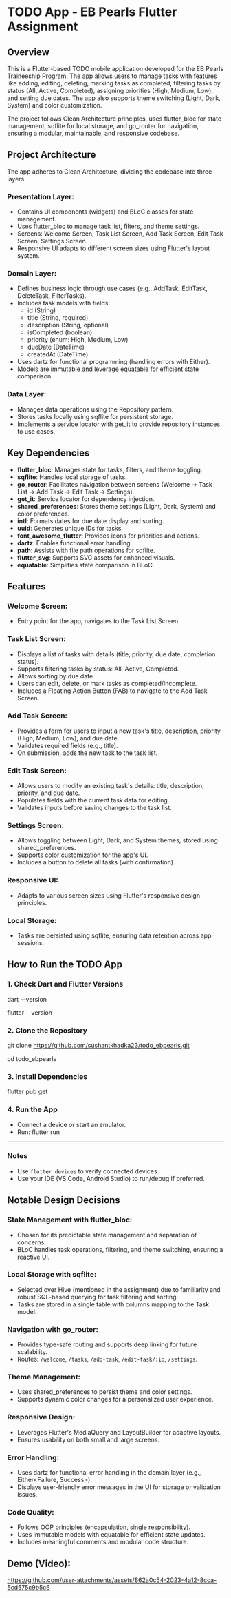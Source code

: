 # TODO App - EB Pearls Flutter Assignment

## Overview
This is a Flutter-based TODO mobile application developed for the EB Pearls Traineeship Program. The app allows users to manage tasks with features like adding, editing, deleting, marking tasks as completed, filtering tasks by status (All, Active, Completed), assigning priorities (High, Medium, Low), and setting due dates. The app also supports theme switching (Light, Dark, System) and color customization.

The project follows Clean Architecture principles, uses flutter_bloc for state management, sqflite for local storage, and go_router for navigation, ensuring a modular, maintainable, and responsive codebase.

## Project Architecture
The app adheres to Clean Architecture, dividing the codebase into three layers:

### Presentation Layer:
- Contains UI components (widgets) and BLoC classes for state management.
- Uses flutter_bloc to manage task list, filters, and theme settings.
- Screens: Welcome Screen, Task List Screen, Add Task Screen, Edit Task Screen, Settings Screen.
- Responsive UI adapts to different screen sizes using Flutter's layout system.

### Domain Layer:
- Defines business logic through use cases (e.g., AddTask, EditTask, DeleteTask, FilterTasks).
- Includes task models with fields:
  - id (String)
  - title (String, required)
  - description (String, optional)
  - isCompleted (boolean)
  - priority (enum: High, Medium, Low)
  - dueDate (DateTime)
  - createdAt (DateTime)
- Uses dartz for functional programming (handling errors with Either).
- Models are immutable and leverage equatable for efficient state comparison.

### Data Layer:
- Manages data operations using the Repository pattern.
- Stores tasks locally using sqflite for persistent storage.
- Implements a service locator with get_it to provide repository instances to use cases.

## Key Dependencies
- **flutter_bloc**: Manages state for tasks, filters, and theme toggling.
- **sqflite**: Handles local storage of tasks.
- **go_router**: Facilitates navigation between screens (Welcome → Task List → Add Task → Edit Task → Settings).
- **get_it**: Service locator for dependency injection.
- **shared_preferences**: Stores theme settings (Light, Dark, System) and color preferences.
- **intl**: Formats dates for due date display and sorting.
- **uuid**: Generates unique IDs for tasks.
- **font_awesome_flutter**: Provides icons for priorities and actions.
- **dartz**: Enables functional error handling.
- **path**: Assists with file path operations for sqflite.
- **flutter_svg**: Supports SVG assets for enhanced visuals.
- **equatable**: Simplifies state comparison in BLoC.

## Features

### Welcome Screen:
- Entry point for the app, navigates to the Task List Screen.

### Task List Screen:
- Displays a list of tasks with details (title, priority, due date, completion status).
- Supports filtering tasks by status: All, Active, Completed.
- Allows sorting by due date.
- Users can edit, delete, or mark tasks as completed/incomplete.
- Includes a Floating Action Button (FAB) to navigate to the Add Task Screen.

### Add Task Screen:
- Provides a form for users to input a new task's title, description, priority (High, Medium, Low), and due date.
- Validates required fields (e.g., title).
- On submission, adds the new task to the task list.

### Edit Task Screen:
- Allows users to modify an existing task's details: title, description, priority, and due date.
- Populates fields with the current task data for editing.
- Validates inputs before saving changes to the task list.

### Settings Screen:
- Allows toggling between Light, Dark, and System themes, stored using shared_preferences.
- Supports color customization for the app's UI.
- Includes a button to delete all tasks (with confirmation).

### Responsive UI:
- Adapts to various screen sizes using Flutter's responsive design principles.

### Local Storage:
- Tasks are persisted using sqflite, ensuring data retention across app sessions.

## How to Run the TODO App

### 1. Check Dart and Flutter Versions

dart --version

flutter --version

### 2. Clone the Repository

git clone https://github.com/sushantkhadka23/todo_ebpearls.git

cd todo_ebpearls

### 3. Install Dependencies

flutter pub get

### 4. Run the App

- Connect a device or start an emulator.
- Run:
  flutter run
---

### Notes

- Use `flutter devices` to verify connected devices.
- Use your IDE (VS Code, Android Studio) to run/debug if preferred.

## Notable Design Decisions

### State Management with flutter_bloc:
- Chosen for its predictable state management and separation of concerns.
- BLoC handles task operations, filtering, and theme switching, ensuring a reactive UI.

### Local Storage with sqflite:
- Selected over Hive (mentioned in the assignment) due to familiarity and robust SQL-based querying for task filtering and sorting.
- Tasks are stored in a single table with columns mapping to the Task model.

### Navigation with go_router:
- Provides type-safe routing and supports deep linking for future scalability.
- Routes: `/welcome`, `/tasks`, `/add-task`, `/edit-task/:id`, `/settings`.

### Theme Management:
- Uses shared_preferences to persist theme and color settings.
- Supports dynamic color changes for a personalized user experience.

### Responsive Design:
- Leverages Flutter's MediaQuery and LayoutBuilder for adaptive layouts.
- Ensures usability on both small and large screens.

### Error Handling:
- Uses dartz for functional error handling in the domain layer (e.g., Either<Failure, Success>).
- Displays user-friendly error messages in the UI for storage or validation issues.

### Code Quality:
- Follows OOP principles (encapsulation, single responsibility).
- Uses immutable models with equatable for efficient state updates.
- Includes meaningful comments and modular code structure.

## Demo (Video):
https://github.com/user-attachments/assets/862a0c54-2023-4a12-8cca-5cd575c9b5c6


